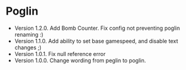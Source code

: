 # Poglin

- Version 1.2.0. Add Bomb Counter. Fix config not preventing poglin renaming :)
- Version 1.1.0. Add ability to set base gamespeed, and disable text changes ;)
- Version 1.0.1. Fix null reference error
- Version 1.0.0. Change wording from peglin to poglin.
